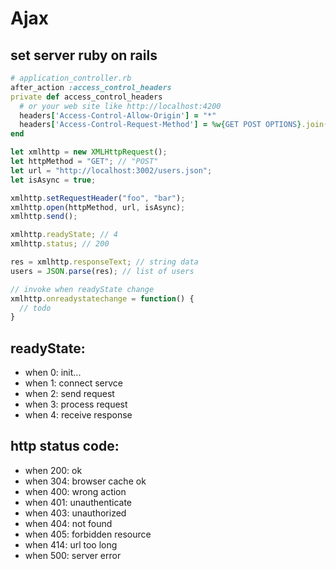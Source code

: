 # Ajax

## set server ruby on rails

````ruby
# application_controller.rb
after_action :access_control_headers
private def access_control_headers
  # or your web site like http://localhost:4200
  headers['Access-Control-Allow-Origin'] = "*"
  headers['Access-Control-Request-Method'] = %w{GET POST OPTIONS}.join(",")
end
````

````javascript
let xmlhttp = new XMLHttpRequest();
let httpMethod = "GET"; // "POST"
let url = "http://localhost:3002/users.json";
let isAsync = true;

xmlhttp.setRequestHeader("foo", "bar");
xmlhttp.open(httpMethod, url, isAsync);
xmlhttp.send();

xmlhttp.readyState; // 4
xmlhttp.status; // 200

res = xmlhttp.responseText; // string data
users = JSON.parse(res); // list of users

// invoke when readyState change
xmlhttp.onreadystatechange = function() {
  // todo
}
````

## readyState:
- when 0: init...
- when 1: connect servce
- when 2: send request
- when 3: process request
- when 4: receive response

## http status code:
- when 200: ok
- when 304: browser cache ok
- when 400: wrong action
- when 401: unauthenticate
- when 403: unauthorized
- when 404: not found
- when 405: forbidden resource
- when 414: url too long
- when 500: server error
